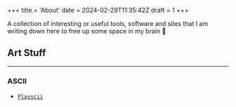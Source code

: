 +++
title = 'About'
date = 2024-02-29T11:35:42Z
draft = 1
+++

A collection of interesting or useful tools, software and sites that I am writing down here to free up some space in my brain 🧠

## Art Stuff
----------
### ASCII 
- [`Playscii`](http://vectorpoem.com/playscii/) 